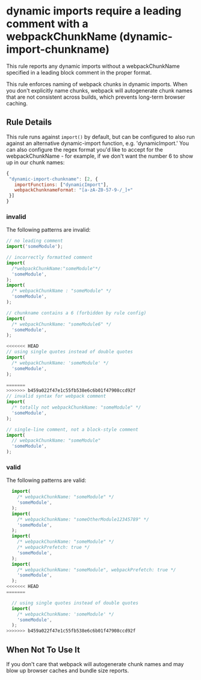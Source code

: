 # dynamic imports require a leading comment with a webpackChunkName (dynamic-import-chunkname)

This rule reports any dynamic imports without a webpackChunkName specified in a leading block comment in the proper format.

This rule enforces naming of webpack chunks in dynamic imports. When you don't explicitly name chunks, webpack will autogenerate chunk names that are not consistent across builds, which prevents long-term browser caching.

## Rule Details
This rule runs against `import()` by default, but can be configured to also run against an alternative dynamic-import function, e.g. 'dynamicImport.'
You can also configure the regex format you'd like to accept for the webpackChunkName - for example, if we don't want the number 6 to show up in our chunk names:
 ```javascript
{
  "dynamic-import-chunkname": [2, {
    importFunctions: ["dynamicImport"],
    webpackChunknameFormat: "[a-zA-Z0-57-9-/_]+"
  }]
}
```

### invalid
The following patterns are invalid:

```javascript
// no leading comment
import('someModule');

// incorrectly formatted comment
import(
  /*webpackChunkName:"someModule"*/
  'someModule',
);
import(
  /* webpackChunkName : "someModule" */
  'someModule',
);

// chunkname contains a 6 (forbidden by rule config)
import(
  /* webpackChunkName: "someModule6" */
  'someModule',
);

<<<<<<< HEAD
// using single quotes instead of double quotes
import(
  /* webpackChunkName: 'someModule' */
  'someModule',
);

=======
>>>>>>> b459a022f47e1c55fb538e6c6b01f47908ccd92f
// invalid syntax for webpack comment
import(
  /* totally not webpackChunkName: "someModule" */
  'someModule',
);

// single-line comment, not a block-style comment
import(
  // webpackChunkName: "someModule"
  'someModule',
);
```
### valid
The following patterns are valid:

```javascript
  import(
    /* webpackChunkName: "someModule" */
    'someModule',
  );
  import(
    /* webpackChunkName: "someOtherModule12345789" */
    'someModule',
  );
  import(
    /* webpackChunkName: "someModule" */
    /* webpackPrefetch: true */
    'someModule',
  );
  import(
    /* webpackChunkName: "someModule", webpackPrefetch: true */
    'someModule',
  );
<<<<<<< HEAD
=======

  // using single quotes instead of double quotes
  import(
    /* webpackChunkName: 'someModule' */
    'someModule',
  );
>>>>>>> b459a022f47e1c55fb538e6c6b01f47908ccd92f
```

## When Not To Use It

If you don't care that webpack will autogenerate chunk names and may blow up browser caches and bundle size reports.
